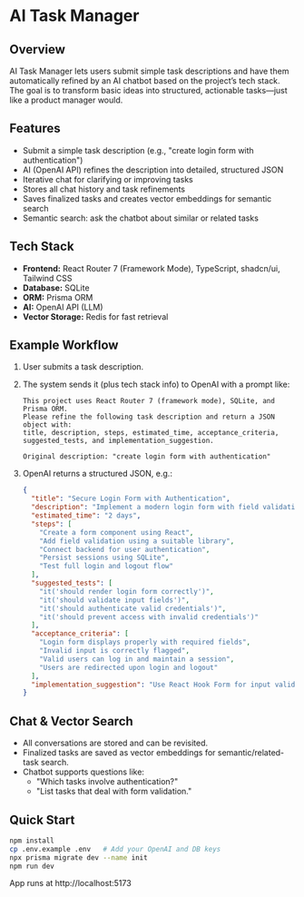 # AI Task Manager

## Overview

AI Task Manager lets users submit simple task descriptions and have them automatically refined by an AI chatbot based on the project’s tech stack. The goal is to transform basic ideas into structured, actionable tasks—just like a product manager would.

## Features

- Submit a simple task description (e.g., "create login form with authentication")
- AI (OpenAI API) refines the description into detailed, structured JSON
- Iterative chat for clarifying or improving tasks
- Stores all chat history and task refinements
- Saves finalized tasks and creates vector embeddings for semantic search
- Semantic search: ask the chatbot about similar or related tasks

## Tech Stack

- **Frontend:** React Router 7 (Framework Mode), TypeScript, shadcn/ui, Tailwind CSS
- **Database:** SQLite
- **ORM:** Prisma ORM
- **AI:** OpenAI API (LLM)
- **Vector Storage:** Redis for fast retrieval

## Example Workflow

1. User submits a task description.
2. The system sends it (plus tech stack info) to OpenAI with a prompt like:

   ```
   This project uses React Router 7 (framework mode), SQLite, and Prisma ORM.
   Please refine the following task description and return a JSON object with:
   title, description, steps, estimated_time, acceptance_criteria, suggested_tests, and implementation_suggestion.

   Original description: "create login form with authentication"
   ```

3. OpenAI returns a structured JSON, e.g.:

   ```json
   {
     "title": "Secure Login Form with Authentication",
     "description": "Implement a modern login form with field validation, session-based authentication, and real-time error feedback.",
     "estimated_time": "2 days",
     "steps": [
       "Create a form component using React",
       "Add field validation using a suitable library",
       "Connect backend for user authentication",
       "Persist sessions using SQLite",
       "Test full login and logout flow"
     ],
     "suggested_tests": [
       "it('should render login form correctly')",
       "it('should validate input fields')",
       "it('should authenticate valid credentials')",
       "it('should prevent access with invalid credentials')"
     ],
     "acceptance_criteria": [
       "Login form displays properly with required fields",
       "Invalid input is correctly flagged",
       "Valid users can log in and maintain a session",
       "Users are redirected upon login and logout"
     ],
     "implementation_suggestion": "Use React Hook Form for input validation, Prisma ORM for managing user data, and configure protected routes using React Router 7."
   }
   ```

## Chat & Vector Search

- All conversations are stored and can be revisited.
- Finalized tasks are saved as vector embeddings for semantic/related-task search.
- Chatbot supports questions like:
  - "Which tasks involve authentication?"
  - "List tasks that deal with form validation."

## Quick Start

```bash
npm install
cp .env.example .env   # Add your OpenAI and DB keys
npx prisma migrate dev --name init
npm run dev
```

App runs at http://localhost:5173

